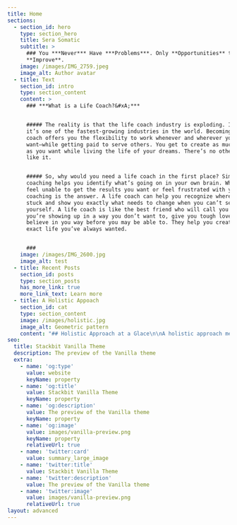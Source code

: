 ```yaml
---
title: Home
sections:
  - section_id: hero
    type: section_hero
    title: Sera Somatic
    subtitle: >
      ### You ***Never*** Have ***Problems***. Only **Opportunities** to
      **Improve**.
    image: /images/IMG_2759.jpeg
    image_alt: Author avatar
  - title: Text
    section_id: intro
    type: section_content
    content: >
      ### ***What is a Life Coach?&#xA;***


      ##### The reality is that the life coach industry is exploding. In fact,
      it’s one of the fastest-growing industries in the world. Becoming a life
      coach offers you the flexibility to work whenever and wherever you
      want—while getting paid to serve others. You get to create as much value
      as you want while living the life of your dreams. There’s no other career
      like it.


      ##### So, why would you need a life coach in the first place? Simply put,
      coaching helps you identify what’s going on in your own brain. When you
      feel unable to get the results you want or feel frustrated with your life,
      coaching is the answer. A life coach can help you recognize where you’re
      stuck and show you exactly what needs to change when you can’t see it
      yourself. A life coach is like the best friend who will call you out when
      you’re showing up in a way you don’t want to, give you tough love, and
      believe in you way before you may be able to. They help you create the
      exact life you’ve always wanted.


      ###
    image: /images/IMG_2600.jpg
    image_alt: test
  - title: Recent Posts
    section_id: posts
    type: section_posts
    has_more_link: true
    more_link_text: Learn more
  - title: A Holistic Appoach
    section_id: cat
    type: section_content
    image: /images/holistic.jpg
    image_alt: Geometric pattern
    content: "## Holistic Approach at a Glace\n\nA holistic approach means to provide support that looks at the whole person, not just their mental health needs. The support should also consider their physical, emotional, social and spiritual wellbeing.\n\nEach person will have a different experience of mental illness and a path to recovery that is influenced by their age, gender, culture, heritage, language, faith, sexual and gender identity, relationship status, life experience and beliefs.\n\nIt is important not to assume that how you interpret situations will be the same as the person you are supporting. Listening, asking and checking are key skills to be able to provide a holistic service.\n\n\_A holistic approach focusses on a person’s wellness and not just their illness or condition.\n"
seo:
  title: Stackbit Vanilla Theme
  description: The preview of the Vanilla theme
  extra:
    - name: 'og:type'
      value: website
      keyName: property
    - name: 'og:title'
      value: Stackbit Vanilla Theme
      keyName: property
    - name: 'og:description'
      value: The preview of the Vanilla theme
      keyName: property
    - name: 'og:image'
      value: images/vanilla-preview.png
      keyName: property
      relativeUrl: true
    - name: 'twitter:card'
      value: summary_large_image
    - name: 'twitter:title'
      value: Stackbit Vanilla Theme
    - name: 'twitter:description'
      value: The preview of the Vanilla theme
    - name: 'twitter:image'
      value: images/vanilla-preview.png
      relativeUrl: true
layout: advanced
---
```

